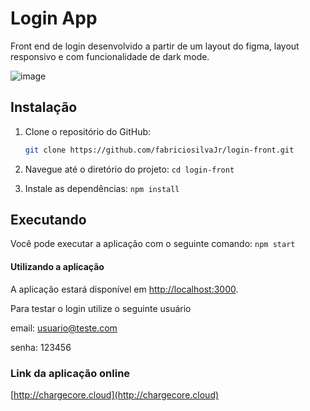 # Login App

Front end de login desenvolvido a partir de um layout do figma, layout responsivo e com funcionalidade de dark mode.


![image](https://github.com/fabriciosilvaJr/login-front/assets/17913188/7bffa58b-4640-424d-bec0-c8235b92b8d2)



## Instalação

1. Clone o repositório do GitHub:

   ```bash
   git clone https://github.com/fabriciosilvaJr/login-front.git
   
2. Navegue até o diretório do projeto:
    `cd login-front`

3. Instale as dependências:
   `npm install`

## Executando

 Você pode executar a aplicação com o seguinte comando:
`npm start`

#### Utilizando a aplicação

A aplicação estará disponível em  [http://localhost:3000](http://localhost:3000).

Para testar o login utilize o seguinte usuário 

email: usuario@teste.com

senha: 123456

### Link da aplicação online
[http://chargecore.cloud](http://chargecore.cloud)





